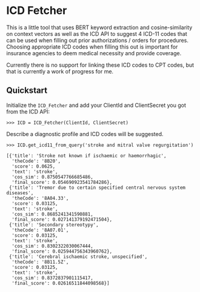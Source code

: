 # ICD Fetcher
This is a little tool that uses BERT keyword extraction and cosine-similarity on context vectors as well as the ICD API to suggest 4 ICD-11 codes that can be used when filling out prior authorizations / orders for procedures. Choosing appropriate ICD codes when filling this out is important for insurance agencies to deem medical necessity and provide coverage. 

Currently there is no support for linking these ICD codes to CPT codes, but that is currently a work of progress for me.

## Quickstart

Initialize the `ICD_Fetcher` and add your ClientId and ClientSecret you got from the ICD API:

```
>>> ICD = ICD_Fetcher(ClientId, ClientSecret)
```

Describe a diagnostic profile and ICD codes will be suggested.

```
>>> ICD.get_icd11_from_query('stroke and mitral valve regurgitation')

[{'title': 'Stroke not known if ischaemic or haemorrhagic',
  'theCode': '8B20',
  'score': 0.0625,
  'text': 'stroke',
  'cos_sim': 0.8750547766685486,
  'final_score': 0.054690923541784286},
 {'title': 'Tremor due to certain specified central nervous system diseases',
  'theCode': '8A04.33',
  'score': 0.03125,
  'text': 'stroke',
  'cos_sim': 0.8685241341590881,
  'final_score': 0.027141379192471504},
 {'title': 'Secondary stereotypy',
  'theCode': '8A07.01',
  'score': 0.03125,
  'text': 'stroke',
  'cos_sim': 0.8302322030067444,
  'final_score': 0.025944756343960762},
 {'title': 'Cerebral ischaemic stroke, unspecified',
  'theCode': '8B11.5Z',
  'score': 0.03125,
  'text': 'stroke',
  'cos_sim': 0.8372837901115417,
  'final_score': 0.02616511844098568}]
```

